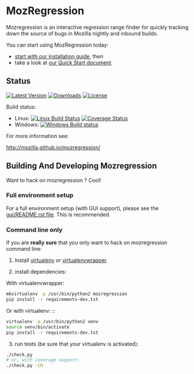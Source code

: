 # MozRegression

Mozregression is an interactive regression range finder for quickly tracking down the source of bugs in Mozilla nightly and inbound builds.

You can start using MozRegression today:
- [start with our installation guide](http://mozilla.github.io/mozregression/install.html), then 
- take a look at [our Quick Start document](http://mozilla.github.io/mozregression/quickstart.html). 

## Status

[![Latest Version](https://img.shields.io/pypi/v/mozregression.svg)](https://pypi.python.org/pypi/mozregression/)
[![Downloads](https://img.shields.io/pypi/dm/mozregression.svg)](https://pypi.python.org/pypi/mozregression/)
[![License](https://img.shields.io/pypi/l/mozregression.svg)](https://pypi.python.org/pypi/mozregression/)


Build status:
 - Linux:
   [![Linux Build Status](https://travis-ci.org/mozilla/mozregression.svg?branch=master)](https://travis-ci.org/mozilla/mozregression)
   [![Coverage Status](https://img.shields.io/coveralls/mozilla/mozregression.svg)](https://coveralls.io/r/mozilla/mozregression)
 - Windows: [![Windows Build status](https://ci.appveyor.com/api/projects/status/ukv1ariar1jboxar/branch/master?svg=true)](https://ci.appveyor.com/project/parkouss/mozregression/branch/master)

For more information see:

http://mozilla.github.io/mozregression/

## Building And Developing Mozregression

Want to hack on mozregression ? Cool!

### Full environment setup

For a full environment setup (with GUI support), please see the [gui/README.rst file](gui/README.rst).
This is recommended.

### Command line only

If you are **really sure** that you only want to hack on mozregression command line:

1. Install [virtualenv](http://docs.python-guide.org/en/latest/dev/virtualenvs/)
  or [virtualenvwrapper](https://virtualenvwrapper.readthedocs.org/en/latest/).

2. install dependencies:

  With virtualenvwrapper:

  ```bash
  mkvirtualenv -p /usr/bin/python2 mozregression
  pip install -r requirements-dev.txt
  ```

  Or with virtualenv: ::

  ```bash
  virtualenv -p /usr/bin/python2 venv
  source venv/bin/activate
  pip install -r requirements-dev.txt
  ```

3. run tests (be sure that your virtualenv is activated):

  ```bash
  ./check.py
  # or, with coverage support:
  ./check.py -CH
  ```
